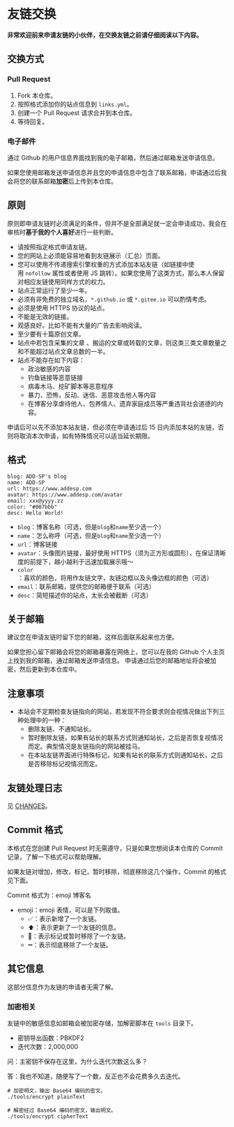 # 友链交换

**非常欢迎前来申请友链的小伙伴，在交换友链之前请仔细阅读以下内容。**

## 交换方式

### Pull Request

1. Fork 本仓库。
2. 按照格式添加你的站点信息到 `links.yml`。
3. 创建一个 Pull Request 请求合并到本仓库。
4. 等待回复。

### 电子邮件

通过 Github 的用户信息界面找到我的电子邮箱，然后通过邮箱发送申请信息。

如果您使用邮箱发送申请信息并且您的申请信息中包含了联系邮箱，申请通过后我会将您的联系邮箱**加密**后上传到本仓库。

## 原则

原则即申请友链时必须满足的条件，但并不是全部满足就一定会申请成功，我会在审核时**基于我的个人喜好**进行一些判断。

* 请按照指定格式申请友链。
* 您的网站上必须能容易地看到友链展示（汇总）页面。
* 您可以使用不传递搜索引擎权重的方式添加本站友链（如链接中使用 `nofollow` 属性或者使用 JS 跳转）。如果您使用了这类方式，那么本人保留对相应友链使用同样方式的权力。
* 站点正常运行了至少一年。
* 必须有非免费的独立域名，`*.github.io` 或 `*.gitee.io` 可以酌情考虑。
* 必须是使用 HTTPS 协议的站点。
* 不能是无效的链接。
* 观感良好。比如不能有大量的广告去影响阅读。
* 至少要有十篇原创文章。
* 站点中若包含采集的文章 、搬运的文章或转载的文章，则这类三类文章数量之和不能超过站点文章总数的一半。
* 站点不能存在如下内容：
  * 政治敏感的内容
  * 钓鱼链接等恶意链接
  * 病毒木马、挖矿脚本等恶意程序
  * 暴力、恐怖，反动、迷信、恶意攻击他人等内容
  * 在博客分享虐待他人、包养情人、遗弃家庭成员等严重违背社会道德的内容。

申请后可以先不添加本站友链，但必须在申请通过后 15 日内添加本站的友链，否则将取消本次申请，如有特殊情况可以适当延长期限。

## 格式

```
blog: ADD-SP's blog
name: ADD-SP
url: https://www.addesp.com
avatar: https://www.addesp.com/avatar
email: xxx@yyyy.zz
color: "#007bbb"
desc: Hello World!
```

* `blog`：博客名称（可选，但是`blog`和`name`至少选一个）
* `name`：怎么称呼（可选，但是`blog`和`name`至少选一个）
* `url`：博客链接
* `avatar`：头像图片链接，最好使用 HTTPS（须为正方形或圆形），在保证清晰度的前提下，越小越利于迅速加载展示哦～
* `color`：喜欢的颜色，将用作友链文字，友链边框以及头像边框的颜色（可选）
* `email`：联系邮箱，提供您的邮箱便于联系（可选）
* `desc`：简短描述你的站点，太长会被截断（可选）

## 关于邮箱

建议您在申请友链时留下您的邮箱，这样后面联系起来也方便。

如果您担心留下邮箱会将您的邮箱暴露在网络上，您可以在我的 Github 个人主页上找到我的邮箱，通过邮箱发送申请信息。
申请通过后您的邮箱地址将会被加密，然后更新到本仓库中。

## 注意事项

* 本站会不定期检查友链指向的网站，若发现不符合要求则会视情况做出下列三种处理中的一种：
  * 删除友链、不通知站长。
  * 暂时删除友链，如果有站长的联系方式则通知站长，之后是否恢复视情况而定。典型情况是友链指向的网站被挂马。
  * 在本站友链界面进行特殊标记，如果有站长的联系方式则通知站长，之后是否移除标记视情况而定。

## 友链处理日志

见 [CHANGES](CHANGES.md)。

## Commit 格式

本格式在您创建 Pull Request 时无需遵守，只是如果您想阅读本仓库的 Commit 记录，了解一下格式可以帮助理解。

如果友链对增加，修改，标记，暂时移除，彻底移除这几个操作，Commit 的格式见下面。

Commit 格式为：emoji 博客名

* emoji：emoji 表情，可以是下列取值。
  * :white_check_mark:：表示新增了一个友链。
  * :arrow_up:：表示更新了一个友链的信息。
  * :triangular_flag_on_post:：表示标记或暂时移除了一个友链。
  * :heavy_minus_sign:：表示彻底移除了一个友链。


## 其它信息

这部分信息作为友链的申请者无需了解。

### 加密相关

友链中的敏感信息如邮箱会被加密存储，加解密脚本在 `tools` 目录下。

* 密钥导出函数：PBKDF2
* 迭代次数：2,000,000

问：主密钥不保存在这里，为什么迭代次数这么多？

答：我也不知道，随便写了一个数，反正也不会花费多久去迭代。

```shell
# 加密明文，输出 Base64 编码的密文。
./tools/encrypt plainText

# 解密经过 Base64 编码的密文，输出明文。
./tools/encrypt cipherText
```
